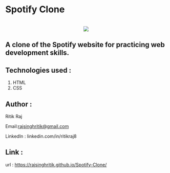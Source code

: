 # Spotify Clone
<p align="center">
  
  <br>
  <a style="" href="https://github.com/rajsinghritik">
  <img src="https://profile-counter.glitch.me/spotify/count.svg" />
  </a>
</p>

## A clone of the Spotify website for practicing web development skills.

## Technologies used :
   1. HTML
   2. CSS

## Author :

   Ritik Raj
   
   Email:rajsinghritik@gmail.com
   
   LinkedIn : linkedin.com/in/ritikraj8

## Link :
   url : https://rajsinghritik.github.io/Spotify-Clone/
